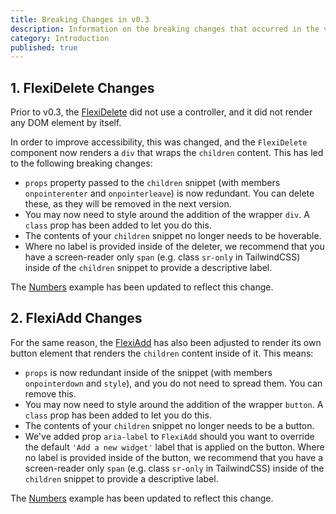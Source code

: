 ```yaml
---
title: Breaking Changes in v0.3
description: Information on the breaking changes that occurred in the v0.3 update.
category: Introduction
published: true
---
```


## 1. FlexiDelete Changes
Prior to v0.3, the [FlexiDelete](/docs/components/deleter) did not use a controller, and it did not render any DOM element by itself.

In order to improve accessibility, this was changed, and the `FlexiDelete` component now renders a `div` that wraps the `children` content. This has led to the following breaking changes:

- `props` property passed to the `children` snippet (with members `onpointerenter` and `onpointerleave`) is now redundant. You can delete these, as they will be removed in the next version.
- You may now need to style around the addition of the wrapper `div`. A `class` prop has been added to let you do this.
- The contents of your `children` snippet no longer needs to be hoverable.
- Where no label is provided inside of the deleter, we recommend that you have a screen-reader only `span` (e.g. class `sr-only` in TailwindCSS) inside of the `children` snippet to provide a descriptive label.

The [Numbers](/examples/numbers) example has been updated to reflect this change.

## 2. FlexiAdd Changes
For the same reason, the [FlexiAdd](/docs/component/adder) has also been adjusted to render its own button element that renders the `children` content inside of it. This means:

- `props` is now redundant inside of the snippet (with members `onpointerdown` and `style`), and you do not need to spread them. You can remove this.
- You may now need to style around the addition of the wrapper `button`. A `class` prop has been added to let you do this.
- The contents of your `children` snippet no longer needs to be a button.
- We've added prop `aria-label` to `FlexiAdd` should you want to override the default `'Add a new widget'` label that is applied on the button. Where no label is provided inside of the button, we recommend that you have a screen-reader only `span` (e.g. class `sr-only` in TailwindCSS) inside of the `children` snippet to provide a descriptive label.

The [Numbers](/examples/numbers) example has been updated to reflect this change.